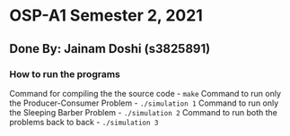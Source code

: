 # OSP-A1 Semester 2, 2021

## Done By: Jainam Doshi (s3825891)

### How to run the programs

Command for compiling the the source code - `make`
Command to run only the Producer-Consumer Problem - `./simulation 1`
Command to run only the Sleeping Barber Problem - `./simulation 2`
Command to run both the problems back to back - `./simulation 3`
